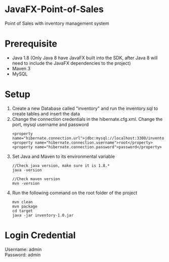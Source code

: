 # JavaFX-Point-of-Sales
Point of Sales with inventory management system 

# Prerequisite
- Java 1.8 (Only Java 8 have JavaFX built into the SDK, after Java 8 will need to include the JavaFX dependencies to the project)
- Maven 3
- MySQL

# Setup
1. Create a new Database called "inventory" and run the inventory.sql to create tables and insert the data
2. Change the connection credentials in the hibernate.cfg.xml. Change the port, mysql username and password
    ```
    <property name="hibernate.connection.url">jdbc:mysql://localhost:3300/inventory</property>
    <property name="hibernate.connection.username">root</property>
    <property name="hibernate.connection.password">password</property>
    ```
3. Set Java and Maven to its environmental variable
    ```
    //Check java version, make sure it is 1.8.*
    java -version

    //Check maven version
    mvn -version
    ```
4. Run the following command on the root folder of the project
    ```
    mvn clean
    mvn package
    cd target
    java -jar inventory-1.0.jar
    ```

# Login Credential
Username: admin <br>
Password: admin